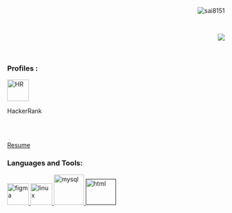 <html>
<head>

</head>
<body >
<!--
**sai8151/sai8151** is a ✨ _special_ ✨ repository because its `README.md` (this file) appears on your GitHub profile.
### Hi there 👋
Here are some ideas to get you started:

- 🔭 I’m currently working on ...
- 🌱 I’m currently learning ...
- 👯 I’m looking to collaborate on ...
- 🤔 I’m looking for help with ...
- 💬 Ask me about ...
- 📫 How to reach me: ...
- 😄 Pronouns: ...
- ⚡ Fun fact: ...
<h3 align="left">Connect with me:</h3>
-->
<p align="right"> <img src="https://komarev.com/ghpvc/?username=sai8151&label=Profile%20views&color=0e75b6&style=flat" alt="sai8151"/> </p>
<br>
<p align="right">
<img src="https://komarev.com/ghpvc/?username=sai8151&color=orange"/>
</p>
<br>
<!--
<img align="right" src="https://epidotic-masts.000webhostapp.com/earthSVG.svg" width="150" height="150" style="background-color:"white"/>
-->

<h3 align="left">Profiles :</h3>

<a href="https://www.hackerrank.com/saikiranreddy812" target="_blank" rel="noreferrer"> 
<img src="https://epidotic-masts.000webhostapp.com/hackerrank-svgrepo-com.svg" alt="HR" width="50" height="50"/> </a> <p>HackerRank</p>


<br><br>
<p align="left">
  
</p>
<a href="https://sai8151.github.io/sai8151/">Resume</a>


<h3 align="left">Languages and Tools:</h3>
<p align="left"> 
<a href="https://www.figma.com/" target="_blank" rel="noreferrer"> 
<img src="https://www.vectorlogo.zone/logos/figma/figma-icon.svg" alt="figma" width="50" height="50"/> </a> 
<a href="https://www.linux.org/" target="_blank" rel="noreferrer"> 
<img src="https://epidotic-masts.000webhostapp.com/github/linux_icon.svg" alt="linux" width="50" height="50"/> </a> 
<a href="https://www.mysql.com/" target="_blank" rel="noreferrer"> 
<img src="https://epidotic-masts.000webhostapp.com/github/mysql_icon.svg" alt="mysql" width="70" height="70"/> </a>
<a href="" target="_blank" rel="noreferrer"> 
<img src="https://epidotic-masts.000webhostapp.com/github/html5_icon.svg" alt="html" width="70" height="60"/> </a>
  
</p>
</body>
</html>
